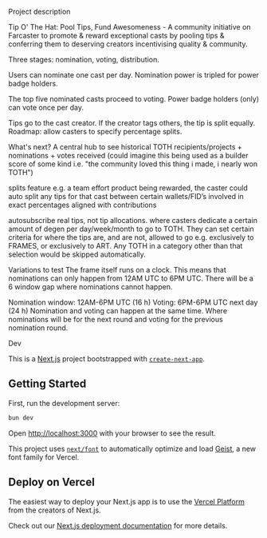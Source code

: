 Project description

Tip O' The Hat: Pool Tips, Fund Awesomeness - A community initiative on Farcaster to promote & reward exceptional casts by pooling tips & conferring them to deserving creators incentivising quality & community.

Three stages: nomination, voting, distribution.

Users can nominate one cast per day. Nomination power is tripled for power badge holders.

The top five nominated casts proceed to voting. Power badge holders (only) can vote once per day.

Tips go to the cast creator. If the creator tags others, the tip is split equally. Roadmap: allow casters to specify percentage splits.

What's next?
A central hub to see historical TOTH recipients/projects + nominations + votes received (could imagine this being used as a builder score of some kind i.e. "the community loved this thing i made, i nearly won TOTH")

splits feature e.g. a team effort product being rewarded, the caster could auto split any tips for that cast between certain wallets/FID’s involved in exact percentages aligned with contributions

autosubscribe real tips, not tip allocations. where casters dedicate a certain amount of degen per day/week/month to go to TOTH. They can set certain criteria for where the tips are, and are not, allowed to go e.g. exclusively to FRAMES, or exclusively to ART. Any TOTH in a category other than that selection would be skipped automatically.

Variations to test
The frame itself runs on a clock. This means that nominations can only happen from 12AM UTC to 6PM UTC. There will be a 6 window gap where nominations cannot happen.

Nomination window: 12AM-6PM UTC (16 h)
Voting: 6PM-6PM UTC next day (24 h)
Nomination and voting can happen at the same time. Where nominations will be for the next round and voting for the previous nomination round.

Dev

This is a [Next.js](https://nextjs.org) project bootstrapped with [`create-next-app`](https://nextjs.org/docs/app/api-reference/cli/create-next-app).

## Getting Started

First, run the development server:

```bash
bun dev
```

Open [http://localhost:3000](http://localhost:3000) with your browser to see the result.

This project uses [`next/font`](https://nextjs.org/docs/app/building-your-application/optimizing/fonts) to automatically optimize and load [Geist](https://vercel.com/font), a new font family for Vercel.

## Deploy on Vercel

The easiest way to deploy your Next.js app is to use the [Vercel Platform](https://vercel.com/new?utm_medium=default-template&filter=next.js&utm_source=create-next-app&utm_campaign=create-next-app-readme) from the creators of Next.js.

Check out our [Next.js deployment documentation](https://nextjs.org/docs/app/building-your-application/deploying) for more details.
